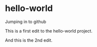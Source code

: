# hello-world
Jumping in to github

This is a first edit to the hello-world project.

And this is the 2nd edit.

